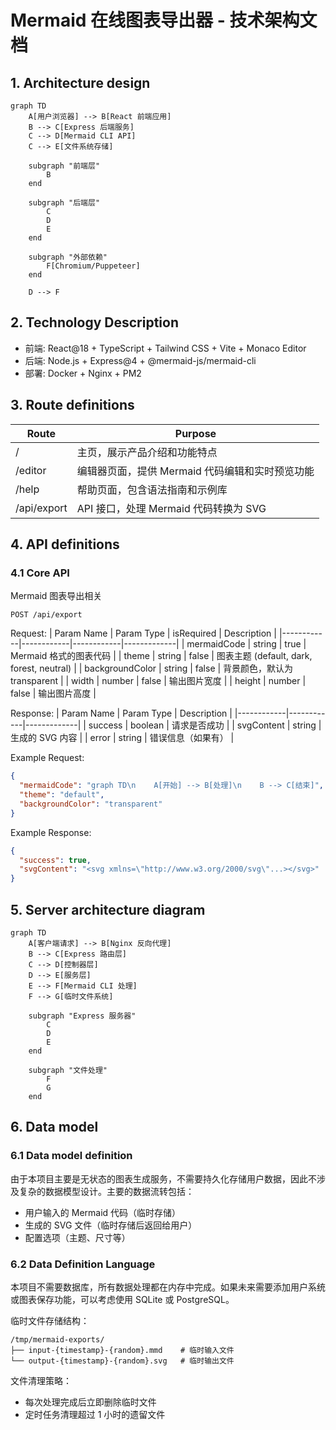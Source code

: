 # Mermaid 在线图表导出器 - 技术架构文档

## 1. Architecture design

```mermaid
graph TD
    A[用户浏览器] --> B[React 前端应用]
    B --> C[Express 后端服务]
    C --> D[Mermaid CLI API]
    C --> E[文件系统存储]
    
    subgraph "前端层"
        B
    end
    
    subgraph "后端层"
        C
        D
        E
    end
    
    subgraph "外部依赖"
        F[Chromium/Puppeteer]
    end
    
    D --> F
```

## 2. Technology Description
- 前端: React@18 + TypeScript + Tailwind CSS + Vite + Monaco Editor
- 后端: Node.js + Express@4 + @mermaid-js/mermaid-cli
- 部署: Docker + Nginx + PM2

## 3. Route definitions

| Route | Purpose |
|-------|---------|
| / | 主页，展示产品介绍和功能特点 |
| /editor | 编辑器页面，提供 Mermaid 代码编辑和实时预览功能 |
| /help | 帮助页面，包含语法指南和示例库 |
| /api/export | API 接口，处理 Mermaid 代码转换为 SVG |

## 4. API definitions

### 4.1 Core API

Mermaid 图表导出相关
```
POST /api/export
```

Request:
| Param Name | Param Type | isRequired | Description |
|------------|------------|------------|-------------|
| mermaidCode | string | true | Mermaid 格式的图表代码 |
| theme | string | false | 图表主题 (default, dark, forest, neutral) |
| backgroundColor | string | false | 背景颜色，默认为 transparent |
| width | number | false | 输出图片宽度 |
| height | number | false | 输出图片高度 |

Response:
| Param Name | Param Type | Description |
|------------|------------|-------------|
| success | boolean | 请求是否成功 |
| svgContent | string | 生成的 SVG 内容 |
| error | string | 错误信息（如果有） |

Example Request:
```json
{
  "mermaidCode": "graph TD\n    A[开始] --> B[处理]\n    B --> C[结束]",
  "theme": "default",
  "backgroundColor": "transparent"
}
```

Example Response:
```json
{
  "success": true,
  "svgContent": "<svg xmlns=\"http://www.w3.org/2000/svg\"...></svg>"
}
```

## 5. Server architecture diagram

```mermaid
graph TD
    A[客户端请求] --> B[Nginx 反向代理]
    B --> C[Express 路由层]
    C --> D[控制器层]
    D --> E[服务层]
    E --> F[Mermaid CLI 处理]
    F --> G[临时文件系统]
    
    subgraph "Express 服务器"
        C
        D
        E
    end
    
    subgraph "文件处理"
        F
        G
    end
```

## 6. Data model

### 6.1 Data model definition
由于本项目主要是无状态的图表生成服务，不需要持久化存储用户数据，因此不涉及复杂的数据模型设计。主要的数据流转包括：

- 用户输入的 Mermaid 代码（临时存储）
- 生成的 SVG 文件（临时存储后返回给用户）
- 配置选项（主题、尺寸等）

### 6.2 Data Definition Language
本项目不需要数据库，所有数据处理都在内存中完成。如果未来需要添加用户系统或图表保存功能，可以考虑使用 SQLite 或 PostgreSQL。

临时文件存储结构：
```
/tmp/mermaid-exports/
├── input-{timestamp}-{random}.mmd    # 临时输入文件
└── output-{timestamp}-{random}.svg   # 临时输出文件
```

文件清理策略：
- 每次处理完成后立即删除临时文件
- 定时任务清理超过 1 小时的遗留文件